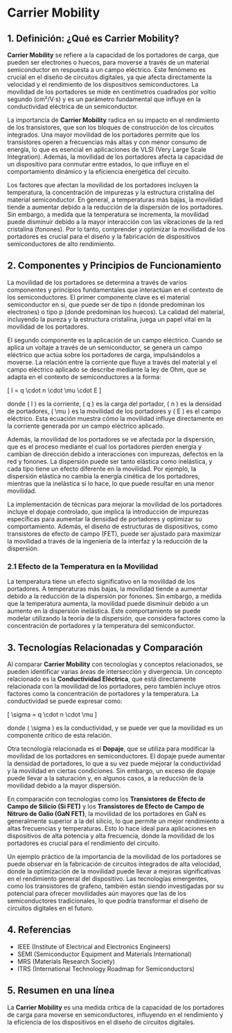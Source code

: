 # Carrier Mobility

## 1. Definición: ¿Qué es **Carrier Mobility**?
**Carrier Mobility** se refiere a la capacidad de los portadores de carga, que pueden ser electrones o huecos, para moverse a través de un material semiconductor en respuesta a un campo eléctrico. Este fenómeno es crucial en el diseño de circuitos digitales, ya que afecta directamente la velocidad y el rendimiento de los dispositivos semiconductores. La movilidad de los portadores se mide en centímetros cuadrados por voltio segundo (cm²/V·s) y es un parámetro fundamental que influye en la conductividad eléctrica de un semiconductor.

La importancia de **Carrier Mobility** radica en su impacto en el rendimiento de los transistores, que son los bloques de construcción de los circuitos integrados. Una mayor movilidad de los portadores permite que los transistores operen a frecuencias más altas y con menor consumo de energía, lo que es esencial en aplicaciones de VLSI (Very Large Scale Integration). Además, la movilidad de los portadores afecta la capacidad de un dispositivo para conmutar entre estados, lo que influye en el comportamiento dinámico y la eficiencia energética del circuito.

Los factores que afectan la movilidad de los portadores incluyen la temperatura, la concentración de impurezas y la estructura cristalina del material semiconductor. En general, a temperaturas más bajas, la movilidad tiende a aumentar debido a la reducción de la dispersión de los portadores. Sin embargo, a medida que la temperatura se incrementa, la movilidad puede disminuir debido a la mayor interacción con las vibraciones de la red cristalina (fonones). Por lo tanto, comprender y optimizar la movilidad de los portadores es crucial para el diseño y la fabricación de dispositivos semiconductores de alto rendimiento.

## 2. Componentes y Principios de Funcionamiento
La movilidad de los portadores se determina a través de varios componentes y principios fundamentales que interactúan en el contexto de los semiconductores. El primer componente clave es el material semiconductor en sí, que puede ser de tipo n (donde predominan los electrones) o tipo p (donde predominan los huecos). La calidad del material, incluyendo la pureza y la estructura cristalina, juega un papel vital en la movilidad de los portadores.

El segundo componente es la aplicación de un campo eléctrico. Cuando se aplica un voltaje a través de un semiconductor, se genera un campo eléctrico que actúa sobre los portadores de carga, impulsándolos a moverse. La relación entre la corriente que fluye a través del material y el campo eléctrico aplicado se describe mediante la ley de Ohm, que se adapta en el contexto de semiconductores a la forma: 

\[ I = q \cdot n \cdot \mu \cdot E \]

donde \( I \) es la corriente, \( q \) es la carga del portador, \( n \) es la densidad de portadores, \( \mu \) es la movilidad de los portadores y \( E \) es el campo eléctrico. Esta ecuación muestra cómo la movilidad influye directamente en la corriente generada por un campo eléctrico aplicado.

Además, la movilidad de los portadores se ve afectada por la dispersión, que es el proceso mediante el cual los portadores pierden energía y cambian de dirección debido a interacciones con impurezas, defectos en la red y fonones. La dispersión puede ser tanto elástica como inelástica, y cada tipo tiene un efecto diferente en la movilidad. Por ejemplo, la dispersión elástica no cambia la energía cinética de los portadores, mientras que la inelástica sí lo hace, lo que puede resultar en una menor movilidad.

La implementación de técnicas para mejorar la movilidad de los portadores incluye el dopaje controlado, que implica la introducción de impurezas específicas para aumentar la densidad de portadores y optimizar su comportamiento. Además, el diseño de estructuras de dispositivos, como transistores de efecto de campo (FET), puede ser ajustado para maximizar la movilidad a través de la ingeniería de la interfaz y la reducción de la dispersión.

### 2.1 Efecto de la Temperatura en la Movilidad
La temperatura tiene un efecto significativo en la movilidad de los portadores. A temperaturas más bajas, la movilidad tiende a aumentar debido a la reducción de la dispersión por fonones. Sin embargo, a medida que la temperatura aumenta, la movilidad puede disminuir debido a un aumento en la dispersión inelástica. Este comportamiento se puede modelar utilizando la teoría de la dispersión, que considera factores como la concentración de portadores y la temperatura del semiconductor.

## 3. Tecnologías Relacionadas y Comparación
Al comparar **Carrier Mobility** con tecnologías y conceptos relacionados, se pueden identificar varias áreas de intersección y divergencia. Un concepto relacionado es la **Conductividad Eléctrica**, que está directamente relacionada con la movilidad de los portadores, pero también incluye otros factores como la concentración de portadores y la temperatura. La conductividad se puede expresar como:

\[ \sigma = q \cdot n \cdot \mu \]

donde \( \sigma \) es la conductividad, y se puede ver que la movilidad es un componente crítico de esta relación.

Otra tecnología relacionada es el **Dopaje**, que se utiliza para modificar la movilidad de los portadores en semiconductores. El dopaje puede aumentar la densidad de portadores, lo que a su vez puede mejorar la conductividad y la movilidad en ciertas condiciones. Sin embargo, un exceso de dopaje puede llevar a la saturación y, en algunos casos, a la reducción de la movilidad debido a la mayor dispersión.

En comparación con tecnologías como los **Transistores de Efecto de Campo de Silicio (Si FET)** y los **Transistores de Efecto de Campo de Nitruro de Galio (GaN FET)**, la movilidad de los portadores en GaN es generalmente superior a la del silicio, lo que permite un mejor rendimiento a altas frecuencias y temperaturas. Esto lo hace ideal para aplicaciones en dispositivos de alta potencia y alta frecuencia, donde la movilidad de los portadores es crucial para el rendimiento del circuito.

Un ejemplo práctico de la importancia de la movilidad de los portadores se puede observar en la fabricación de circuitos integrados de alta velocidad, donde la optimización de la movilidad puede llevar a mejoras significativas en el rendimiento general del dispositivo. Las tecnologías emergentes, como los transistores de grafeno, también están siendo investigadas por su potencial para ofrecer movilidades aún mayores que las de los semiconductores tradicionales, lo que podría transformar el diseño de circuitos digitales en el futuro.

## 4. Referencias
- IEEE (Institute of Electrical and Electronics Engineers)
- SEMI (Semiconductor Equipment and Materials International)
- MRS (Materials Research Society)
- ITRS (International Technology Roadmap for Semiconductors)

## 5. Resumen en una línea
La **Carrier Mobility** es una medida crítica de la capacidad de los portadores de carga para moverse en semiconductores, influyendo en el rendimiento y la eficiencia de los dispositivos en el diseño de circuitos digitales.